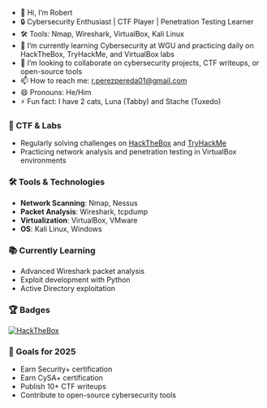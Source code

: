 - 👋 Hi, I’m Robert
- 🔒 Cybersecurity Enthusiast | CTF Player | Penetration Testing Learner
- 🛠️ Tools: Nmap, Wireshark, VirtualBox, Kali Linux
- 🌱 I’m currently learning Cybersecurity at WGU and practicing daily on HackTheBox, TryHackMe, and VirtualBox labs
- 💞️ I’m looking to collaborate on cybersecurity projects, CTF writeups, or open-source tools
- 📫 How to reach me: [r.perezpereda01@gmail.com](mailto:r.perezpereda01@gmail.com)
- 😄 Pronouns: He/Him
- ⚡ Fun fact: I have 2 cats, Luna (Tabby) and Stache (Tuxedo)

### 🎯 CTF & Labs
- Regularly solving challenges on [HackTheBox](https://www.hackthebox.com/) and [TryHackMe](https://tryhackme.com/)
- Practicing network analysis and penetration testing in VirtualBox environments

### 🛠️ Tools & Technologies
- **Network Scanning**: Nmap, Nessus
- **Packet Analysis**: Wireshark, tcpdump
- **Virtualization**: VirtualBox, VMware
- **OS**: Kali Linux, Windows

### 📚 Currently Learning
- Advanced Wireshark packet analysis
- Exploit development with Python
- Active Directory exploitation

### 🏆 Badges
[![HackTheBox](https://img.shields.io/badge/HackTheBox-User-green)](https://www.hackthebox.com/home/users/profile/HTB-2B2E7244AC)

### 🚀 Goals for 2025
- Earn Security+ certification
- Earn CySA+ certification
- Publish 10+ CTF writeups
- Contribute to open-source cybersecurity tools
  

<!---
barrytd/barrytd is a ✨ special ✨ repository because its `README.md` (this file) appears on your GitHub profile.
You can click the Preview link to take a look at your changes.
--->
